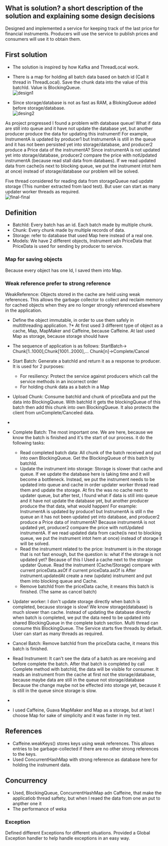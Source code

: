 ## What is solution? a short description of the solution and explaining some design decisions

Designed and implemented a service for keeping track of the last price for financial instruments.
Producers will use the service to publish prices and consumers will use it to obtain them.

## First solution
* The solution is inspired by how Kafka and ThreadLocal work.
* There is a map for holding all batch data based on batch id (Call it thread in ThreadLocal). Save the chunk data into the value of this batchId. Value is BlockingQueue.  
![design1](https://github.com/ma-sharifi/last-value-price-service/assets/8404721/24ea4bd6-c21e-4287-8bf2-986f62f140d0)

* Since storage/database is not as fast as RAM, a BlokingQueue added before storage/database.  
![desing2](https://github.com/ma-sharifi/last-value-price-service/assets/8404721/147ba46d-932e-49a4-b7ec-efbe250c85c0)

As project progressed I found a problem with database queue!
What if data are still into queue and it have not update the database yet, but another producer produce the data for updating this instrument! 
For example, InstrumentA is updated by producer1 but InstrumentA is still in the queue and it has not been persisted yet into storage/database, and producer2 produce a Price data of the instrumentA? 
Since instrumentA is not updated yet into storage/database, producer2 compare the price with notUpdated instrumentA (because read stall data from databaes). 
If we read updated data from cache(is next to blocking queue, we put the instrument intot hem at once) instead of storage/database our problem will be solved.

Five thread considered for reading data from storageQueue nad update storage (This number extracted from laod test). 
But user can start as many updater worker threads as required.  
![final-final](https://github.com/ma-sharifi/last-value-price-service/assets/8404721/4210d1b4-ef8b-4774-8cbd-bf512957ef62)

## Definition
* BatchId: Every batch has an id. Each batch made by multiple chunk.
* Chunk: Every chunk made by multiple records of data.
* Storage: refer to database that used Map here instead of a real one.
* Models: We have 2 different objects, Instrument adn PriceData that PriceData is used for sending by producer to service. 

### Map for saving objects
Because every object has one Id, I saved them into Map.

### Weak reference prefer to strong reference
WeakReference: Objects stored in the cache are held using weak references. 
This allows the garbage collector to collect and reclaim memory for cached objects when they are no longer strongly referenced elsewhere in the application.

* Define the object immutable, in order to use them safely in multithreading application.
?* At first used 3 different type of object as a cache, Map, MapMaker and Caffeine, because Caffeine. At last used Map as storage, because storage should have 


* The sequence of application is as follows: StartBatch-> Chunk[1..1000],Chunk[1001..2000],... Chunk[n]->Complete/Cancel
* Start Batch: Generate a batchId and return it as a response to producer. It is used for 2 purposes:
  * For resiliency: Protect the service against producers which call the service methods in an incorrect order
  * For holding chunk data as a batch in a Map
* Upload Chunk: Consume batchId and chunk of priceData and put the data into BlockingQueue. With batchId it gets the blockingQueue of this batch then add this chunk into own BlockingQueue. It also protects the client from unComplete/Canceled data.
* 
* Complete Batch: The most important one. We are here, because we know the batch is finished and it's the start of our process. it do the following tasks:
  * Read completed batch data: All chunk of the batch received and put into own BlockingQueue. Get the BlockingQueue of this batch by batchId.
  * Update the instrument into storage: Storage is slower that cache and queue. If we update the database here is taking time and it will become a bottleneck. Instead, we put the instrument needs to be updated into queue and cache in order updater worker thread read them and update the storage. At firs the was no cache next to updater queue, but after test, I found what if data is still into queue and it have not update the database yet, but another producer produce the that data, what would happen! For example: InstrumentA is updated by produce1 but InstrumentA is still n the queue an it has not been updated yet into database, and producer2 produce a Price data of instrumentA? Because instrumentA is not updated yet, producer2 compare the price with notUpdated instrumentA. If we read updated data from cache(is next to blocking queue, we put the instrument intot hem at once) instead of storage it will be solved.
  * Read the instrument related to the price: Instrument is in the storage that is not fast enough, but the question is: what if the storage is not updated yet? Because of this I Used a cache next to the storage updater Queue. Read the instrument (Cache/Storage) compare with current priceData.asOf if current priceData.asOf is After instrument.updatedAt create a new (update) instrument and put them into blocking queue and Cache.  
  * Remove batchId from the priceData cache, it means this batch is finished. (The same as cancel batch)
* Updater worker: I don't update storage directly when batch is completed, because storage is slow! We know storage(database) is much slower than cache. Instead of updating the database directly when batch is completed, we put the data need to be updated into shared BlockingQueue in the complete batch section. Multi thread can consume this BlockingQueue. The Service starts five threads by default. User can start as many threads as required.
* Cancel Batch: Remove batchId from the priceData cache, it means this batch is finished.
* Read Instrument: It can't see the data of a batch as are receiving and before complete the batch. After that batch is completed by call Complete method with batchId, the data will be visible for consumer. It reads an instrument from the cache at first not the storage/database, because maybe data are still in the queue not storage/database Because the change maybe not be effected into storage yet, because it is still in the queue since storage is slow.
*
* I used Caffeine, Guava MapMaker and Map as a storage, but at last I choose Map for sake of simplicity and it was faster in my test.

## References
* Caffeine.weakKeys() stores keys using weak references. This allows entries to be garbage-collected if there are no other strong references to the keys.
* Used ConcurrentHashMap with strong reference as database here for holding the instrument data.

## Concurrency
* Used, BlockingQueue, ConcurrentHashMap adn Caffeine, that make the applicatiob thread saftety, but when I reaed the data from one an put to anpther one it 
* The performance of weka

### Exception
Defined different Exceptions for different situations.
Provided a Global Exception handler to help handle exceptions in an easy way.